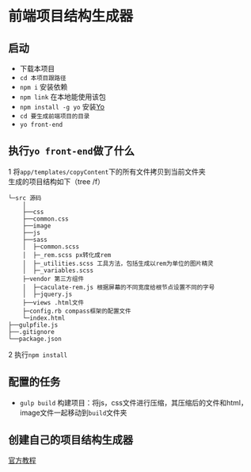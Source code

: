 # 前端项目结构生成器
## 启动
* 下载本项目
* `cd 本项目跟路径`
* `npm i` 安装依赖
* `npm link` 在本地能使用该包
* `npm install -g yo` 安装[Yo](https://github.com/yeoman/yo)
* `cd 要生成前端项目的目录`
* `yo front-end`

## 执行`yo front-end`做了什么
1 将`app/templates/copyContent`下的所有文件拷贝到当前文件夹    
生成的项目结构如下（tree /f）

```
└─src 源码
    │
    ├──css
    ├──common.css
    ├──image
    ├──js
    ├──sass
    │  ├─common.scss
    │  ├─_rem.scss px转化成rem
    │  ├─_utilities.scss 工具方法，包括生成以rem为单位的图片精灵
    │  ├─_variables.scss
    ├─vendor 第三方组件
    │  ├─caculate-rem.js 根据屏幕的不同宽度给根节点设置不同的字号
    │  ├─jquery.js
    ├──views .html文件
    ├─config.rb compass框架的配置文件
    └─index.html
├──gulpfile.js
├──.gitignore
└──package.json
```

2 执行`npm install`


## 配置的任务
* `gulp build` 构建项目：将js，css文件进行压缩，其压缩后的文件和html，image文件一起移动到`build`文件夹

## 创建自己的项目结构生成器
[官方教程](http://yeoman.io/authoring/)